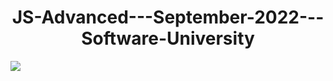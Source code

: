 <h1 align="center">JS-Advanced---September-2022---Software-University</h1>

![](https://scontent.fsof11-1.fna.fbcdn.net/v/t39.30808-6/285741753_484791990089268_2002093074032372798_n.png?stp=dst-png_s960x960&_nc_cat=103&ccb=1-7&_nc_sid=8631f5&_nc_ohc=bJR5Epf8glYAX8BotiX&_nc_ht=scontent.fsof11-1.fna&oh=00_AT84j-6-Swii9uiraYRm2v8WKT295WFDmGo8M402GxdXpQ&oe=6324F084)
